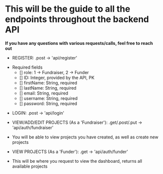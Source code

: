 # This will be the guide to all the endpoints throughout the backend API

**If you have any questions with various requests/calls, feel free to reach out** 

- REGISTER:
.post -> 'api/register'
* Required fields
    - [] role: 1 -> Fundraiser, 2 -> Funder
    - [] ID: Integer, provided by the API, PK
    - [] firstName: String, required
    - [] lastName: String, required
    - [] email: String, required
    - [] username: String, required
    - [] password: String, required

- LOGIN:
.post -> 'api/login'

- VIEW/ADD/EDIT PROJECTS (As a 'Fundraiser'):
.get/.post/.put -> 'api/auth/fundraiser'
* You will be able to view projects you have created, as well as create new projects

- VIEW PROJECTS (As a 'Funder'):
.get -> 'api/auth/funder'
* This will be where you request to view the dashboard, returns all available projects
